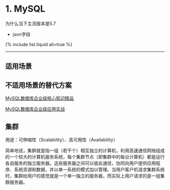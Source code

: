 # 1. MySQL

为什么当下主流版本是5.7

* json字段

{% include list.liquid all=true %}

<hr />

## 适用场景

## 不适用场景的替代方案


[MySQL数据库企业级核心知识精品](http://edu.51cto.com/course/course_id-4058.html)

[MySQL数据库企业级应用实战](http://edu.51cto.com/pack/view/id-214.html)


## 集群

用途：可伸缩性（Scalability）、高可用性（Availability）

简单地说，集群就是指一组（若干个）相互独立的计算机，利用高速通信网络组成的一个较大的计算机服务系统，每个集群节点（即集群中的每台计算机）都是运行各自服务的独立服务器。这些服务器之间可以彼此通信，协同向用户提供应用程序、系统资源和数据，并以单一系统的模式加以管理。当用户客户机请求集群系统时，集群给用户的感觉就是一个单一独立的服务器，而实际上用户请求的是一组集群服务器。

